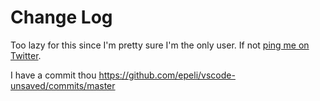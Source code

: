 # Change Log

Too lazy for this since I'm pretty sure I'm the only user.
If not [ping me on Twitter](https://twitter.com/EsaMatti).

I have a commit thou <https://github.com/epeli/vscode-unsaved/commits/master>
